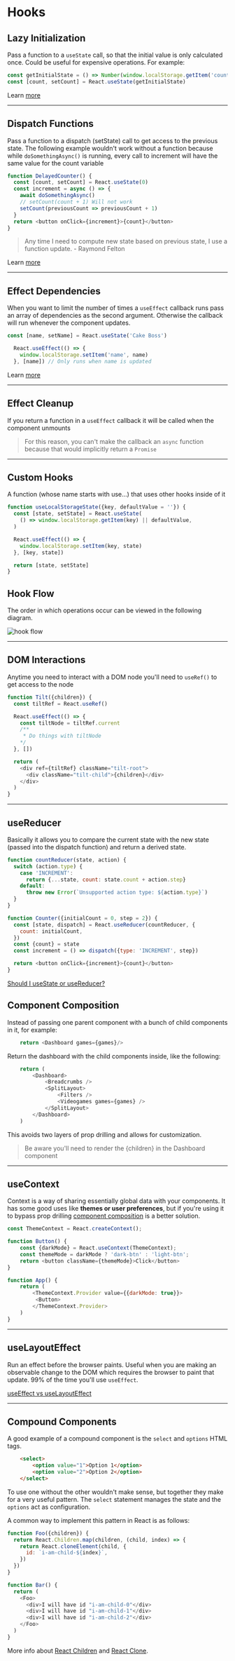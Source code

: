 # Hooks

## Lazy Initialization 

Pass a function to a `useState` call, so that the initial value is only calculated once. Could be useful for expensive operations. For example:

```js
const getInitialState = () => Number(window.localStorage.getItem('count'))
const [count, setCount] = React.useState(getInitialState)
```

Learn [more](https://kentcdodds.com/blog/use-state-lazy-initialization-and-function-updates)

<hr>

## Dispatch Functions

Pass a function to a dispatch (setState) call to get access to the previous state. The following example wouldn't work without a function because while `doSomethingAsync()` is running, every call to increment will have the same value for the count variable

```js
function DelayedCounter() {
  const [count, setCount] = React.useState(0)
  const increment = async () => {
    await doSomethingAsync()
    // setCount(count + 1) Will not work
    setCount(previousCount => previousCount + 1)
  }
  return <button onClick={increment}>{count}</button>
}
```

> Any time I need to compute new state based on previous state, I use a function update. - Raymond Felton

Learn [more](https://kentcdodds.com/blog/use-state-lazy-initialization-and-function-updates)

<hr>

## Effect Dependencies
When you want to limit the number of times a `useEffect` callback runs pass an array of dependencies as the second argument. Otherwise the callback will run whenever the component updates. 

```js
const [name, setName] = React.useState('Cake Boss')

  React.useEffect(() => {
    window.localStorage.setItem('name', name)
  }, [name]) // Only runs when name is updated
```

Learn [more](https://blog.logrocket.com/guide-to-react-useeffect-hook/#:~:text=Dependencies%20are%20array%20items%20provided,based%20on%20every%20effect's%20dependencies)
<hr>

## Effect Cleanup
If you return a function in a `useEffect` callback it will be called when the component unmounts

> For this reason, you can't make the callback an `async` function because that would implicitly return a `Promise`

<hr>

## Custom Hooks
A function (whose name starts with use...) that uses other hooks inside of it

```js
function useLocalStorageState({key, defaultValue = ''}) {
  const [state, setState] = React.useState(
    () => window.localStorage.getItem(key) || defaultValue,
  )

  React.useEffect(() => {
    window.localStorage.setItem(key, state)
  }, [key, state])

  return [state, setState]
}
```

## Hook Flow

The order in which operations occur can be viewed in the following diagram.

![hook flow](./images/hook-flow.png)
<hr>

## DOM Interactions
Anytime you need to interact with a DOM node you'll need to `useRef()` to get access to the node

```js
function Tilt({children}) {
  const tiltRef = React.useRef()

  React.useEffect(() => {
    const tiltNode = tiltRef.current
    /** 
     * Do things with tiltNode
    */
  }, [])

  return (
    <div ref={tiltRef} className="tilt-root">
      <div className="tilt-child">{children}</div>
    </div>
  )
}
```
<hr>

## useReducer
Basically it allows you to compare the current state with the new state (passed into the dispatch function) and return a derived state. 

```js
function countReducer(state, action) {
  switch (action.type) {
    case 'INCREMENT':
      return {...state, count: state.count + action.step}
    default:
      throw new Error(`Unsupported action type: ${action.type}`)
  }
}

function Counter({initialCount = 0, step = 2}) {
  const [state, dispatch] = React.useReducer(countReducer, {
    count: initialCount,
  })
  const {count} = state
  const increment = () => dispatch({type: 'INCREMENT', step})

  return <button onClick={increment}>{count}</button>
}
```
[Should I useState or useReducer?](https://kentcdodds.com/blog/should-i-usestate-or-usereducer)

## <a id="component-composition" style="color: inherit;text-decoration: none;">Component Composition</a>
Instead of passing one parent component with a bunch of child components in it, for example: 

```js
    return <Dashboard games={games}/>
```

Return the dashboard with the child components inside, like the following:

```js
    return (
        <Dashboard>
            <Breadcrumbs />
            <SplitLayout>
                <Filters />
                <Videogames games={games} />
            </SplitLayout>
        </Dashboard>
    )

```
This avoids two layers of prop drilling and allows for customization. 

> Be aware you'll need to render the {children} in the Dashboard component
<hr>

## useContext
Context is a way of sharing essentially global data with your components. It has some good uses like <b>themes or user preferences</b>, but if you're using it to bypass prop drilling <a href="#component-composition">component composition</a> is a better solution. 

```js
const ThemeContext = React.createContext();

function Button() {
    const {darkMode} = React.useContext(ThemeContext);
    const themeMode = darkMode ? 'dark-btn' : 'light-btn';
    return <button className={themeMode}>Click</button>
}

function App() {
    return (
        <ThemeContext.Provider value={{darkMode: true}}>
         <Button>
        </ThemeContext.Provider>
    )
}

```

<hr>

## useLayoutEffect
Run an effect before the browser paints. Useful when you are making an observable change to the DOM which requires the browser to paint that update. 99% of the time you'll use `useEffect`.

[useEffect vs useLayoutEffect](https://kentcdodds.com/blog/useeffect-vs-uselayouteffect)

<hr>

## Compound Components
A good example of a compound component is the `select` and `options` HTML tags.

```html
    <select>
        <option value="1">Option 1</option>
        <option value="2">Option 2</option>
    </select>
```
To use one without the other wouldn't make sense, but together they make for a very useful pattern. The `select` statement manages the state and the `options` act as configuration. 

A common way to implement this pattern in React is as follows:

```js
function Foo({children}) {
  return React.Children.map(children, (child, index) => {
    return React.cloneElement(child, {
      id: `i-am-child-${index}`,
    })
  })
}

function Bar() {
  return (
    <Foo>
      <div>I will have id "i-am-child-0"</div>
      <div>I will have id "i-am-child-1"</div>
      <div>I will have id "i-am-child-2"</div>
    </Foo>
  )
}
```

More info about [React Children](https://reactjs.org/docs/react-api.html#reactchildren) and
[React Clone](https://reactjs.org/docs/react-api.html#cloneelement).


